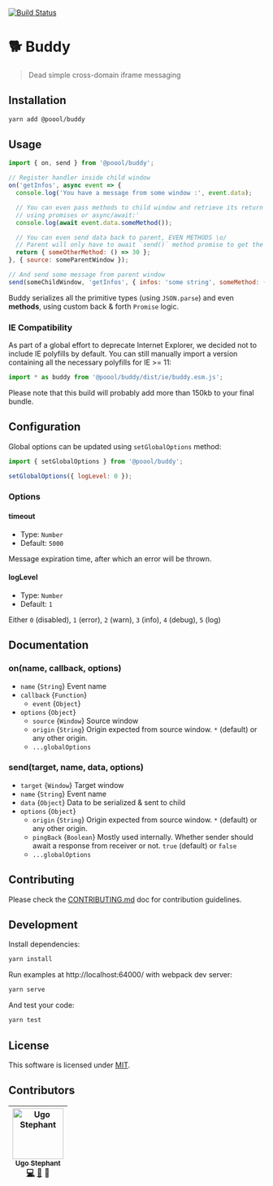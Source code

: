 [![Build Status](https://travis-ci.org/p3ol/buddy.svg?branch=master)](https://travis-ci.org/p3ol/buddy)

# 🐕 Buddy

> Dead simple cross-domain iframe messaging


## Installation

```bash
yarn add @poool/buddy
```


## Usage

```javascript
import { on, send } from '@poool/buddy';

// Register handler inside child window
on('getInfos', async event => {
  console.log('You have a message from some window :', event.data);

  // You can even pass methods to child window and retrieve its return value
  // using promises or async/await:'
  console.log(await event.data.someMethod());

  // You can even send data back to parent, EVEN METHODS \o/
  // Parent will only have to await `send()` method promise to get the result
  return { someOtherMethod: () => 30 };
}, { source: someParentWindow });

// And send some message from parent window
send(someChildWindow, 'getInfos', { infos: 'some string', someMethod: () => 25 }, { origin: '*' });
```

Buddy serializes all the primitive types (using `JSON.parse`) and even __methods__, using custom back & forth `Promise` logic.


### IE Compatibility

As part of a global effort to deprecate Internet Explorer, we decided not to include IE polyfills by default.
You can still manually import a version containing all the necessary polyfills for IE >= 11:

```javascript
import * as buddy from '@poool/buddy/dist/ie/buddy.esm.js';
```

Please note that this build will probably add more than 150kb to your final bundle.


## Configuration

Global options can be updated using `setGlobalOptions` method:

```javascript
import { setGlobalOptions } from '@poool/buddy';

setGlobalOptions({ logLevel: 0 });
```

### Options

#### timeout
- Type: `Number`
- Default: `5000`

Message expiration time, after which an error will be thrown.

#### logLevel
- Type: `Number`
- Default: `1`

Either `0` (disabled), `1` (error), `2` (warn), `3` (info), `4` (debug), `5` (log)


## Documentation

### on(name, callback, options)

* `name` {`String`} Event name
* `callback` {`Function`}
  * `event` {`Object`}
* `options` {`Object`}
  * `source` {`Window`} Source window
  * `origin` {`String`} Origin expected from source window. `*` (default) or any other origin.
  * `...globalOptions`

### send(target, name, data, options)

* `target` {`Window`} Target window
* `name` {`String`} Event name
* `data` {`Object`} Data to be serialized & sent to child
* `options` {`Object`}
  * `origin` {`String`} Origin expected from source window. `*` (default) or any other origin.
  * `pingBack` {`Boolean`} Mostly used internally. Whether sender should await a response from receiver or not. `true` (default) or `false`
  * `...globalOptions`


## Contributing

Please check the [CONTRIBUTING.md](https://github.com/p3ol/buddy/blob/master/CONTRIBUTING.md) doc for contribution guidelines.

## Development

Install dependencies:

```bash
yarn install
```

Run examples at http://localhost:64000/ with webpack dev server:

```bash
yarn serve
```

And test your code:

```bash
yarn test
```

## License

This software is licensed under [MIT](https://github.com/p3ol/buddy/blob/master/LICENSE).

## Contributors

<!-- Contributors START
Ugo_Stephant dackmin https://ugostephant.io code doc tools
Contributors END -->
<!-- Contributors table START -->
| <img src="https://avatars.githubusercontent.com/dackmin?s=100" width="100" alt="Ugo Stephant" /><br />[<sub>Ugo Stephant</sub>](https://github.com/dackmin)<br />[💻](https://github.com/p3ol/buddy/commits?author=dackmin) [📖](https://github.com/p3ol/buddy/commits?author=dackmin) 🔧 |
| :---: |
<!-- Contributors table END -->
